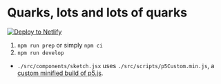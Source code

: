 # Quarks, lots and lots of quarks

[![Deploy to Netlify](https://www.netlify.com/img/deploy/button.svg)](https://app.netlify.com/start/deploy?repository=https://github.com/coreygo/coreygo)

1. `npm run prep` or simply `npm ci`
2. `npm run develop`

- `./src/components/sketch.jsx` uses `./src/scripts/p5Custom.min.js`, a [custom minified build of p5.js](https://github.com/processing/p5.js/blob/master/developer_docs/custom_p5_build.md).
